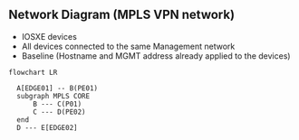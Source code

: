 ## Network Diagram (MPLS VPN network)

- IOSXE devices
- All devices connected to the same Management network
- Baseline (Hostname and MGMT address already applied to the devices)

```mermaid
flowchart LR

  A[EDGE01] -- B(PE01)
  subgraph MPLS CORE
      B --- C(P01)
      C --- D(PE02)
  end
  D --- E[EDGE02]
```
